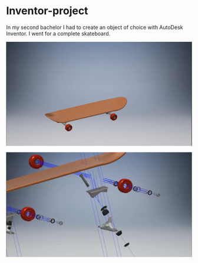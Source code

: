 # Inventor-project
In my second bachelor I had to create an object of choice with AutoDesk Inventor. I went for a complete skateboard.

![](Images/complete_skateboard.png?raw=true)

![](Images/trucks_and_bearing.png?raw=true)
